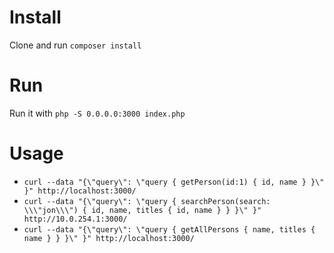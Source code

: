 # Install

Clone and run `composer install`

# Run

Run it with `php -S 0.0.0.0:3000 index.php`

# Usage

- `curl --data "{\"query\": \"query { getPerson(id:1) { id, name } }\" }" http://localhost:3000/`
- `curl --data "{\"query\": \"query { searchPerson(search: \\\"jon\\\") { id, name, titles { id, name } } }\" }" http://10.0.254.1:3000/`
- `curl --data "{\"query\": \"query { getAllPersons { name, titles { name } } }\" }" http://localhost:3000/`